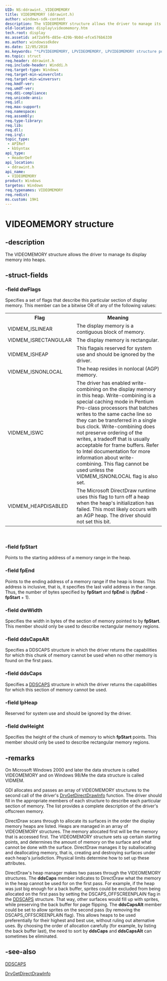 ```yaml
---
UID: NS:ddrawint._VIDEOMEMORY
title: VIDEOMEMORY (ddrawint.h)
author: windows-sdk-content
description: The VIDEOMEMORY structure allows the driver to manage its display memory into heaps.
old-location: display\videomemory.htm
tech.root: display
ms.assetid: a472a9f6-d85e-429b-9b0d-efce576b6330
ms.author: windowssdkdev
ms.date: 12/05/2018
ms.keywords: "*LPVIDEOMEMORY, LPVIDEOMEMORY, LPVIDEOMEMORY structure pointer [Display Devices], VIDEOMEMORY, VIDEOMEMORY structure [Display Devices], ddrawint/LPVIDEOMEMORY, ddrawint/VIDEOMEMORY, ddstrcts_f00d50c3-df1a-46c6-8822-1be4a5cef837.xml, display.videomemory"
ms.topic: struct
req.header: ddrawint.h
req.include-header: Winddi.h
req.target-type: Windows
req.target-min-winverclnt: 
req.target-min-winversvr: 
req.kmdf-ver: 
req.umdf-ver: 
req.ddi-compliance: 
req.unicode-ansi: 
req.idl: 
req.max-support: 
req.namespace: 
req.assembly: 
req.type-library: 
req.lib: 
req.dll: 
req.irql: 
topic_type:
 - APIRef
 - kbSyntax
api_type:
 - HeaderDef
api_location:
 - ddrawint.h
api_name:
 - VIDEOMEMORY
product: Windows
targetos: Windows
req.typenames: VIDEOMEMORY
req.redist: 
ms.custom: 19H1
---
```


# VIDEOMEMORY structure


## -description


The VIDEOMEMORY structure allows the driver to manage its display memory into heaps.


## -struct-fields




### -field dwFlags

Specifies a set of flags that describe this particular section of display memory. This member can be a bitwise OR of any of the following values:

<table>
<tr>
<th>Flag</th>
<th>Meaning</th>
</tr>
<tr>
<td>
VIDMEM_ISLINEAR

</td>
<td>
The display memory is a contiguous block of memory.

</td>
</tr>
<tr>
<td>
VIDMEM_ISRECTANGULAR

</td>
<td>
The display memory is rectangular.

</td>
</tr>
<tr>
<td>
VIDMEM_ISHEAP

</td>
<td>
This flagais reserved for system use and should be ignored by the driver.

</td>
</tr>
<tr>
<td>
VIDMEM_ISNONLOCAL

</td>
<td>
The heap resides in nonlocal (AGP) memory.

</td>
</tr>
<tr>
<td>
VIDMEM_ISWC

</td>
<td>
The driver has enabled write-combining on the display memory in this heap. Write-combining is a special caching mode in Pentium Pro-class processors that batches writes to the same cache line so they can be transferred in a single bus clock. Write-combining does not preserve ordering of the writes, a tradeoff that is usually acceptable for frame buffers. Refer to Intel documentation for more information about write-combining. This flag cannot be used unless the VIDMEM_ISNONLOCAL flag is also set.

</td>
</tr>
<tr>
<td>
VIDMEM_HEAPDISABLED

</td>
<td>
The Microsoft DirectDraw runtime uses this flag to turn off a heap when the heap's initialization has failed. This most likely occurs with an AGP heap. The driver should not set this bit.

</td>
</tr>
</table>
 


### -field fpStart

Points to the starting address of a memory range in the heap.


### -field fpEnd

Points to the ending address of a memory range if the heap is linear. This address is inclusive, that is, it specifies the last valid address in the range. Thus, the number of bytes specified by <b>fpStart</b> and <b>fpEnd</b> is (<b>fpEnd</b> - <b>fpStart </b>+ 1).


### -field dwWidth

Specifies the width in bytes of the section of memory pointed to by <b>fpStart</b>. This member should only be used to describe rectangular memory regions.


### -field ddsCapsAlt

Specifies a DDSCAPS structure in which the driver returns the capabilities for which this chunk of memory cannot be used when no other memory is found on the first pass.


### -field ddsCaps

Specifies a <a href="https://msdn.microsoft.com/e1ed1fa2-2f3c-4d04-a601-c11fb77eb5cc">DDSCAPS</a> structure in which the driver returns the capabilities for which this section of memory cannot be used.


### -field lpHeap

Reserved for system use and should be ignored by the driver.


### -field dwHeight

Specifies the height of the chunk of memory to which <b>fpStart</b> points. This member should only be used to describe rectangular memory regions. 


## -remarks



On Microsoft Windows 2000 and later the data structure is called VIDEOMEMORY and on Windows 98/Me the data structure is called VIDMEM.

GDI allocates and passes an array of VIDEOMEMORY structures to the second call of the driver's <a href="https://msdn.microsoft.com/c6068572-bd73-4faa-b085-9608ebc450ea">DrvGetDirectDrawInfo</a> function. The driver should fill in the appropriate members of each structure to describe each particular section of memory. The list provides a complete description of the driver's offscreen memory.

DirectDraw scans through to allocate its surfaces in the order the display memory heaps are listed. Heaps are managed in an array of VIDEOMEMORY structures. The memory allocated first will be the memory that is accessed first. The VIDEOMEMORY structure sets up certain starting points, and determines the amount of memory on the surface and what cannot be done with the surface. DirectDraw manages it by suballocating and deallocating memory, that is, creating and destroying surfaces under each heap's jurisdiction. Physical limits determine how to set up these attributes.

DirectDraw's heap manager makes two passes through the VIDEOMEMORY structures. The <b>ddsCaps</b> member indicates to DirectDraw what the memory in the heap cannot be used for on the first pass. For example, if the heap was just big enough for a back buffer, sprites could be excluded from being allocated on the first pass by setting the DSCAPS_OFFSCREENPLAIN flag in the <a href="https://msdn.microsoft.com/e1ed1fa2-2f3c-4d04-a601-c11fb77eb5cc">DDSCAPS</a> structure. That way, other surfaces would fill up with sprites, while preserving the back buffer for page flipping. The <b>ddsCapsAlt</b> member could be set to allow sprites on the second pass (by removing the DSCAPS_OFFSCREENPLAIN flag). This allows heaps to be used preferentially for their highest and best use, without ruling out alternative uses. By choosing the order of allocation carefully (for example, by listing the back buffer last), the need to sort by <b>ddsCaps</b> and <b>ddsCapsAlt</b> can sometimes be eliminated.




## -see-also




<a href="https://msdn.microsoft.com/e1ed1fa2-2f3c-4d04-a601-c11fb77eb5cc">DDSCAPS</a>



<a href="https://msdn.microsoft.com/c6068572-bd73-4faa-b085-9608ebc450ea">DrvGetDirectDrawInfo</a>
 

 

